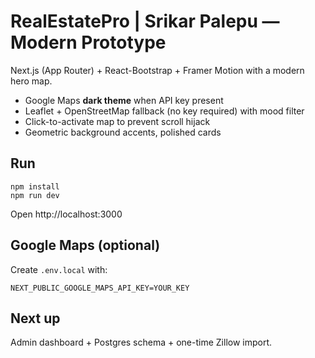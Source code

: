 # RealEstatePro | Srikar Palepu — Modern Prototype

Next.js (App Router) + React-Bootstrap + Framer Motion with a modern hero map.
- Google Maps **dark theme** when API key present
- Leaflet + OpenStreetMap fallback (no key required) with mood filter
- Click-to-activate map to prevent scroll hijack
- Geometric background accents, polished cards

## Run
```
npm install
npm run dev
```
Open http://localhost:3000

## Google Maps (optional)
Create `.env.local` with:
```
NEXT_PUBLIC_GOOGLE_MAPS_API_KEY=YOUR_KEY
```

## Next up
Admin dashboard + Postgres schema + one-time Zillow import.
